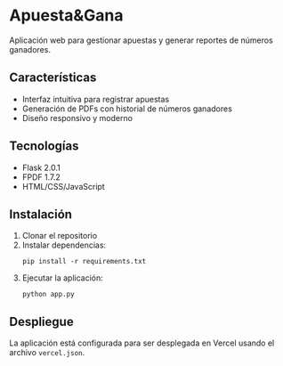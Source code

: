 # Apuesta&Gana

Aplicación web para gestionar apuestas y generar reportes de números ganadores.

## Características

- Interfaz intuitiva para registrar apuestas
- Generación de PDFs con historial de números ganadores
- Diseño responsivo y moderno

## Tecnologías

- Flask 2.0.1
- FPDF 1.7.2
- HTML/CSS/JavaScript

## Instalación

1. Clonar el repositorio
2. Instalar dependencias:
   ```
   pip install -r requirements.txt
   ```
3. Ejecutar la aplicación:
   ```
   python app.py
   ```

## Despliegue

La aplicación está configurada para ser desplegada en Vercel usando el archivo `vercel.json`.